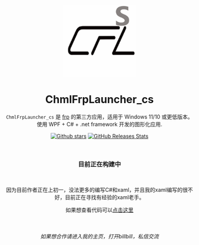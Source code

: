 <p align="center">
    <img src=".github/icon/CFL.png"
        height="195">
</p>

<div align="center">

# ChmlFrpLauncher_cs

`ChmlFrpLauncher_cs` 是 [frp](https://github.com/fatedier/frp) 的第三方应用，适用于 Windows 11/10 或更低版本。 使用 WPF + C# + .net framework 开发的图形化应用.

<a href="https://github.com/Qianyiaz/ChmlFrpLauncher_cs">![Github stars](https://img.shields.io/github/stars/Qianyiaz/ChmlFrpLauncher_cs.svg)</a>
[![GitHub Releases Stats](https://img.shields.io/github/downloads/Qianyiaz/ChmlFrpLauncher_cs/total.svg?logo=github)](https://github.com/Qianyiaz/ChmlFrpLauncher_cs)

<br/>

### 目前正在构建中

<br/>

因为目前作者正在上初一，没法更多的编写C#和xaml，并且我的xaml编写的很不好，目前正在寻找有经验的xaml老手。

如果想查看代码可以[点击这里](https://github.com/Qianyiaz/ChmlFrpLauncher_cs/tree/main/.code/ChmlFrpLauncher-cs)

<br/>

###### 如果想合作请进入我的主页，打开billbill，私信交流

</div>
